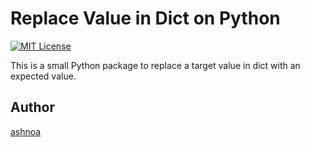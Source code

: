 # Replace Value in Dict on Python

[![MIT License](http://img.shields.io/badge/license-MIT-blue.svg?style=flat)](LICENSE)


This is a small Python package to replace a target value in dict with an expected value.

## Author
[ashnoa](https://twitter.com/ashnoa)

